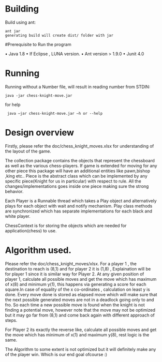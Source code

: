 # Building

Build using ant:

    ant jar
    generating build will create dist/ folder with jar

#Prerequisite to Run the program
  
•	Java 1.8 
•	If Eclipse , LUNA version.
•	Ant version > 1.9.0
•	Junit 4.0

# Running

Running without a Number file, will result in reading number from STDIN:

    java -jar chess-knight-move.jar

for help

     java –jar chess-knight-move.jar –h or --help

# Design overview

Firstly, please refer the doc/chess_knight_moves.xlsx for understanding of the layout of the game.

The collection package contains the objects that represent  the chessboard as well as the various chess-players. If game is extended for moving for any other piece this package will have an additional entities like pawn,bishop ,king etc.. Piece is the abstract class which can be implemented by any specific piece(Knight for us in particular) with respect to rule. All the changes/implementations goes inside one piece making sure the strong behavior.

Each Player is a Runnable thread which takes a Play object and alternatively plays for each object with wait and notify mechanism. Play class methods are synchronized which has separate implementations for each black and white player.

ChessContext is for storing the objects which are needed for application(chess) to use.

# Algorithm used.

Please refer the doc/chess_knight_moves/xlsx. For a player 1 , the destination to reach is (8,1) and for player 2 it is (1,8) , Explaination will be for player 1 since it is similar way for Player 2. At any given position of player 1, calculate all possible moves and get the move which has maximum of x(8) and minimum y(1), this happens via generating a score for each square.In case of equality of the x co-ordinates , calculation on least y is done. Every move done is stored as elapsed move which will make sure that the next possible generated moves are not in a deadlock going only to and fro. So each time a new possible move is found when the knight is not finding a potential move, however note that the move may not be optimized but it may go far from (8,1) and come back again with different approach of steps.

For Player 2 its exactly the reverse like, calculate all possible moves and get the move which has minimum of x(1) and maximum y(8), rest logic is the same. 

The Algorithm to some extent is not optimized but it will definitely make any of the player win. Which is our end goal ofcourse :)






